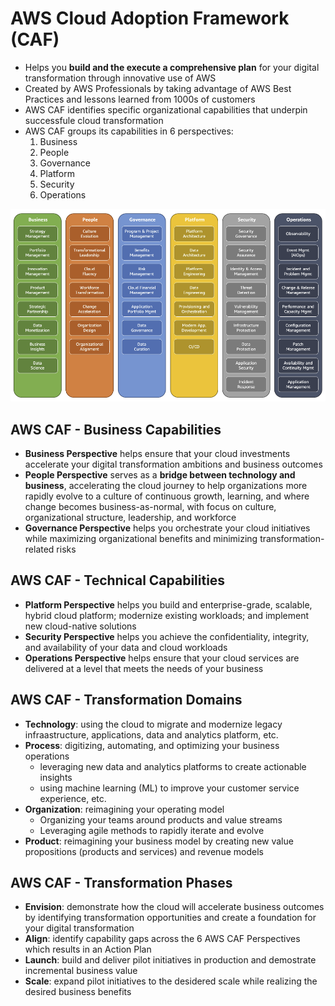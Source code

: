 # AWS Cloud Adoption Framework (CAF)

- Helps you **build and the execute a comprehensive plan** for your digital transformation through innovative use of AWS
- Created by AWS Professionals by taking advantage of AWS Best Practices and lessons learned from 1000s of customers
- AWS CAF identifies specific organizational capabilities that underpin successfule cloud transformation
- AWS CAF groups its capabilities in 6 perspectives:
    1. Business
    2. People
    3. Governance
    4. Platform
    5. Security
    6. Operations
    
![AWS CAF perspective and foundational capabilities](../../images/architecting/aws_caf.png)

## AWS CAF - Business Capabilities

- **Business Perspective** helps ensure that your cloud investments accelerate your digital transformation ambitions and business outcomes
- **People Perspective** serves as a **bridge between technology and business**, accelerating the cloud journey to help organizations more rapidly evolve to a culture of continuous growth, learning, and where change becomes business-as-normal, with focus on culture, organizational structure, leadership, and workforce
- **Governance Perspective** helps you orchestrate your cloud initiatives while maximizing organizational benefits and minimizing transformation-related risks

## AWS CAF - Technical Capabilities

- **Platform Perspective** helps you build and enterprise-grade, scalable, hybrid cloud platform; modernize existing workloads; and implement new cloud-native solutions
- **Security Perspective** helps you achieve the confidentiality, integrity, and availability of your data and cloud workloads
- **Operations Perspective** helps ensure that your cloud services are delivered at a level that meets the needs of your business

## AWS CAF - Transformation Domains

- **Technology**: using the cloud to migrate and modernize legacy infraastructure, applications, data and analytics platform, etc.
- **Process**: digitizing, automating, and optimizing your business operations
    - leveraging new data and analytics platforms to create actionable insights
    - using machine learning (ML) to improve your customer service experience, etc.
- **Organization**: reimagining your operating model
    - Organizing your teams around products and value streams
    - Leveraging agile methods to rapidly iterate and evolve
- **Product**: reimagining your business model by creating new value propositions (products and services) and revenue models

## AWS CAF - Transformation Phases

- **Envision**: demonstrate how the cloud will accelerate business outcomes by identifying transformation opportunities and create a foundation for your digital transformation
- **Align**: identify capability gaps across the 6 AWS CAF Perspectives which results in an Action Plan
- **Launch**: build and deliver pilot initiatives in production and demostrate incremental business value
- **Scale**: expand pilot initiatives to the desidered scale while realizing the desired business benefits